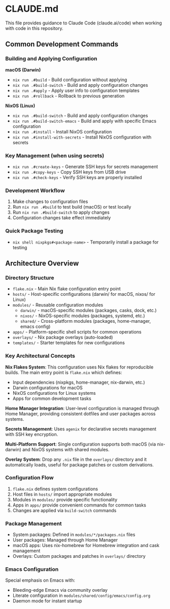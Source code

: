 # CLAUDE.md

This file provides guidance to Claude Code (claude.ai/code) when working with code in this repository.

## Common Development Commands

### Building and Applying Configuration

**macOS (Darwin)**
- `nix run .#build` - Build configuration without applying
- `nix run .#build-switch` - Build and apply configuration changes
- `nix run .#apply` - Apply user info to configuration templates
- `nix run .#rollback` - Rollback to previous generation

**NixOS (Linux)**
- `nix run .#build-switch` - Build and apply configuration changes
- `nix run .#build-switch-emacs` - Build and apply with specific Emacs configuration
- `nix run .#install` - Install NixOS configuration
- `nix run .#install-with-secrets` - Install NixOS configuration with secrets

### Key Management (when using secrets)
- `nix run .#create-keys` - Generate SSH keys for secrets management
- `nix run .#copy-keys` - Copy SSH keys from USB drive
- `nix run .#check-keys` - Verify SSH keys are properly installed

### Development Workflow
1. Make changes to configuration files
2. Run `nix run .#build` to test build (macOS) or test locally
3. Run `nix run .#build-switch` to apply changes
4. Configuration changes take effect immediately

### Quick Package Testing
- `nix shell nixpkgs#<package-name>` - Temporarily install a package for testing

## Architecture Overview

### Directory Structure
- `flake.nix` - Main Nix flake configuration entry point
- `hosts/` - Host-specific configurations (darwin/ for macOS, nixos/ for Linux)
- `modules/` - Reusable configuration modules
  - `darwin/` - macOS-specific modules (packages, casks, dock, etc.)
  - `nixos/` - NixOS-specific modules (packages, systemd, etc.)
  - `shared/` - Cross-platform modules (packages, home-manager, emacs config)
- `apps/` - Platform-specific shell scripts for common operations
- `overlays/` - Nix package overlays (auto-loaded)
- `templates/` - Starter templates for new configurations

### Key Architectural Concepts

**Nix Flakes System**: This configuration uses Nix flakes for reproducible builds. The main entry point is `flake.nix` which defines:
- Input dependencies (nixpkgs, home-manager, nix-darwin, etc.)
- Darwin configurations for macOS
- NixOS configurations for Linux systems
- Apps for common development tasks

**Home Manager Integration**: User-level configuration is managed through Home Manager, providing consistent dotfiles and user packages across systems.

**Secrets Management**: Uses `agenix` for declarative secrets management with SSH key encryption.

**Multi-Platform Support**: Single configuration supports both macOS (via nix-darwin) and NixOS systems with shared modules.

**Overlay System**: Drop any `.nix` file in the `overlays/` directory and it automatically loads, useful for package patches or custom derivations.

### Configuration Flow
1. `flake.nix` defines system configurations
2. Host files in `hosts/` import appropriate modules
3. Modules in `modules/` provide specific functionality
4. Apps in `apps/` provide convenient commands for common tasks
5. Changes are applied via `build-switch` commands

### Package Management
- System packages: Defined in `modules/*/packages.nix` files
- User packages: Managed through Home Manager
- macOS apps: Uses nix-homebrew for Homebrew integration and cask management
- Overlays: Custom packages and patches in `overlays/` directory

### Emacs Configuration
Special emphasis on Emacs with:
- Bleeding-edge Emacs via community overlay
- Literate configuration in `modules/shared/config/emacs/config.org`
- Daemon mode for instant startup